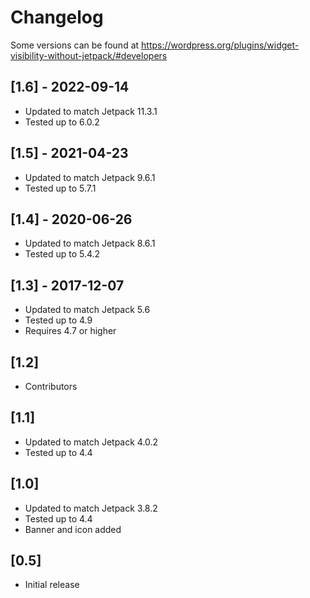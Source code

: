 # Changelog

Some versions can be found at https://wordpress.org/plugins/widget-visibility-without-jetpack/#developers

## [1.6] - 2022-09-14
- Updated to match Jetpack 11.3.1
- Tested up to 6.0.2

## [1.5] - 2021-04-23
- Updated to match Jetpack 9.6.1
- Tested up to 5.7.1

## [1.4] - 2020-06-26
- Updated to match Jetpack 8.6.1
- Tested up to 5.4.2

## [1.3] - 2017-12-07
* Updated to match Jetpack 5.6
* Tested up to 4.9
* Requires 4.7 or higher

## [1.2]
* Contributors

## [1.1]
* Updated to match Jetpack 4.0.2
* Tested up to 4.4

## [1.0]
* Updated to match Jetpack 3.8.2
* Tested up to 4.4
* Banner and icon added

## [0.5]
* Initial release

